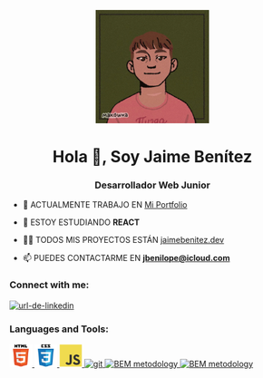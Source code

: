 <p align="center">
<img src="https://raw.githubusercontent.com/jaimebenitezlope/jaimebenitezlope/main/5f97653f-5468-4c79-bccd-2b082d450c73.jpg">
</p>

<!-- Generado con https://rahuldkjain.github.io/gh-profile-readme-generator/ -->
<h1 align="center">Hola 👋, Soy Jaime Benítez</h1>
<h3 align="center">Desarrollador Web Junior</h3>

- 🔭 ACTUALMENTE TRABAJO EN [Mi Portfolio](/jaimebenitezlope/jaimebenitezlopePortfolio)

- 🌱 ESTOY ESTUDIANDO **REACT**

- 👨‍💻 TODOS MIS PROYECTOS ESTÁN [jaimebenitez.dev](jaimebenitezlope.dev)

- 📫 PUEDES CONTACTARME EN **jbenilope@icloud.com**

<h3 align="left">Connect with me:</h3>
<p align="left">
  <a href="https://www.linkedin.com/in/jaime-benítez-lope-b892ba2a3/" target="blank">
      <img align="center" src="https://raw.githubusercontent.com/rahuldkjain/github-profile-readme-generator/master/src/images/icons/Social/linked-in-alt.svg" alt="url-de-linkedin" height="30" width="40" />
  </a>
</p>

<h3 align="left">Languages and Tools:</h3>
<p align="left">

 <a href="https://www.w3.org/html/" target="_blank" rel="noreferrer">
      <img src="https://raw.githubusercontent.com/devicons/devicon/master/icons/html5/html5-original-wordmark.svg" alt="html5" width="40" height="40"/> 
</a> 
<a href="https://www.w3.org/Style/CSS/" target="_blank" rel="noreferrer"> 
    <img src="https://raw.githubusercontent.com/devicons/devicon/master/icons/css3/css3-original-wordmark.svg" alt="css3" width="40" height="40"/> 
</a>

<a href="https://developer.mozilla.org/en-US/docs/Web/JavaScript" target="_blank" rel="noreferrer"> 
  <img src="https://raw.githubusercontent.com/devicons/devicon/master/icons/javascript/javascript-original.svg" alt="javascript" width="40" height="40"/> 
</a>

 <a href="https://git-scm.com/" target="_blank" rel="noreferrer"> 
    <img src="https://www.vectorlogo.zone/logos/git-scm/git-scm-icon.svg" alt="git" width="40" height="40"/> 
 </a>

  <a href="https://getbem.com/">
      <img src="http://jennyknuth.com/wp-content/uploads/2018/03/BEM-1.png" target="_blank" rel="noreferrer" width="40" height="40" alt="BEM metodology">
  </a>

  <a href="https://sass-lang.com/">
      <img src="https://upload.wikimedia.org/wikipedia/commons/thumb/9/96/Sass_Logo_Color.svg/2560px-Sass_Logo_Color.svg.png" target="_blank" rel="noreferrer" width="40" alt="BEM metodology">
  </a>
